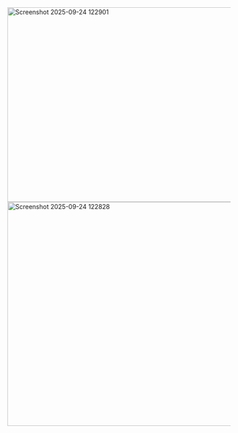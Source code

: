 <img width="1634" height="438" alt="Screenshot 2025-09-24 122901" src="https://github.com/user-attachments/assets/e2d1f901-647b-4788-bb35-d3720bf41645" />
<img width="1591" height="504" alt="Screenshot 2025-09-24 122828" src="https://github.com/user-attachments/assets/99dee1e8-536f-401d-bef9-0525bd39a517" />
